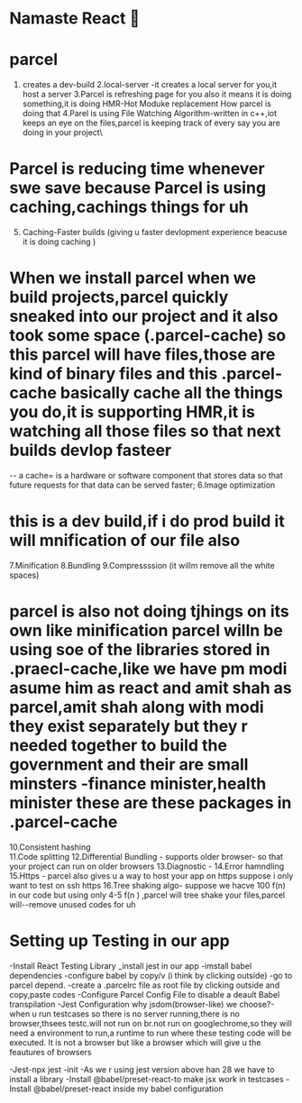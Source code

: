 # Namaste React 🎊

# parcel

1. creates a dev-build
   2.local-server -it creates a local server for you,it host a server
   3.Parcel is refreshing page for you also it means it is doing something,it is doing
   HMR-Hot Moduke replacement
   How parcel is doing that
   4.Parel is using File Watching Algorithm-written in c++,iot keeps an eye on the files,parcel is keeping track of every say you are doing in your project\

# Parcel is reducing time whenever swe save because Parcel is using caching,cachings things for uh

5. Caching-Faster builds (giving u faster devlopment experience beacuse it is doing caching )

# When we install parcel when we build projects,parcel quickly sneaked into our project and it also took some space (.parcel-cache) so this parcel will have files,those are kind of binary files and this .parcel-cache basically cache all the things you do,it is supporting HMR,it is watching all those files so that next builds devlop fasteer

-- a cache= is a hardware or software component that stores data so that future requests for that data can be served faster;
6.Image optimization

# this is a dev build,if i do prod build it will mnification of our file also

7.Minification
8.Bundling
9.Compressssion (it willm remove all the white spaces)

# parcel is also not doing tjhings on its own like minification parcel willn be using soe of the libraries stored in .praecl-cache,like we have pm modi asume him as react and amit shah as parcel,amit shah along with modi they exist separately but they r needed together to build the government and their are small minsters -finance minister,health minister these are these packages in .parcel-cache

10.Consistent hashing  
11.Code splitting
12.Differential Bundling - supports older browser- so that your project can run on older browsers
13.Diagnostic -
14.Error hamndling
15.Https - parcel also gives u a way to host your app on https suppose i only want to test on ssh https
16.Tree shaking algo- suppose we hacve 100 f(n) in our code but using only 4-5 f(n ) ,parcel will tree shake your files,parcel will--remove unused codes for uh

# Setting up Testing in our app

-Install React Testing Library
\_install jest in our app
-imstall babel dependencies
-configure babel by copy/v (i think by clicking outside)
-go to parcel depend.
-create a .parcelrc file as root file by clicking outside and copy,paste codes
-Configure Parcel Config File to disable a deault Babel transpilation
-Jest Configuration
why jsdom(browser-like) we choose?-when u run testcases so there is no server running,there is no browser,thsees testc.will not run on br.not run on googlechrome,so they will need a environment to run,a runtime to run where these testing code will be executed.
It is not a browser but like a browser which will give u the feautures of browsers

-Jest-npx jest -init
-As we r using jest version above han 28 we have to install a library
-Install @babel/preset-react-to make jsx work in testcases
-Install @babel/preset-react inside my babel configuration
